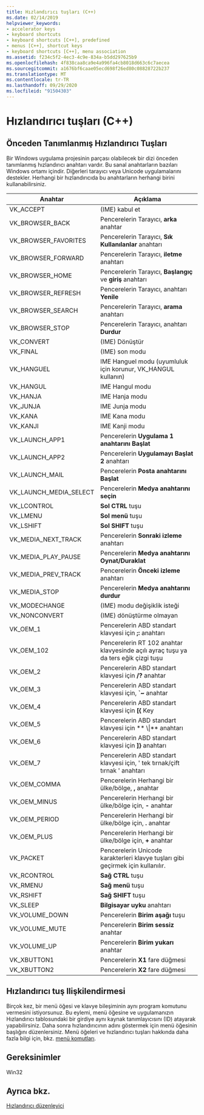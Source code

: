 ```yaml
---
title: Hızlandırıcı tuşları (C++)
ms.date: 02/14/2019
helpviewer_keywords:
- accelerator keys
- keyboard shortcuts
- keyboard shortcuts [C++], predefined
- menus [C++], shortcut keys
- keyboard shortcuts [C++], menu association
ms.assetid: f234c5f2-4ec3-4c9e-834a-b5dd297625b9
ms.openlocfilehash: 4f838caa8ca9e4a996fa4cb8018d663c6c7aecea
ms.sourcegitcommit: a1676bf6caae05ecd698f26ed80c08828722b237
ms.translationtype: MT
ms.contentlocale: tr-TR
ms.lasthandoff: 09/29/2020
ms.locfileid: "91504303"
---
```

# <a name="accelerator-keys-c"></a>Hızlandırıcı tuşları (C++)

## <a name="predefined-accelerator-keys"></a>Önceden Tanımlanmış Hızlandırıcı Tuşları

Bir Windows uygulama projesinin parçası olabilecek bir dizi önceden tanımlanmış hızlandırıcı anahtarı vardır. Bu sanal anahtarların bazıları Windows ortamı içindir. Diğerleri tarayıcı veya Unicode uygulamalarını destekler. Herhangi bir hızlandırıcıda bu anahtarların herhangi birini kullanabilirsiniz.

|Anahtar|Açıklama|
|---------|-----------------|
|VK_ACCEPT|(IME) kabul et|
|VK_BROWSER_BACK|Pencerelerin Tarayıcı, **arka** anahtar|
|VK_BROWSER_FAVORITES|Pencerelerin Tarayıcı, **Sık Kullanılanlar** anahtarı|
|VK_BROWSER_FORWARD|Pencerelerin Tarayıcı, **iletme** anahtarı|
|VK_BROWSER_HOME|Pencerelerin Tarayıcı, **Başlangıç** ve **giriş** anahtarı|
|VK_BROWSER_REFRESH|Pencerelerin Tarayıcı, anahtarı **Yenile**|
|VK_BROWSER_SEARCH|Pencerelerin Tarayıcı, **arama** anahtarı|
|VK_BROWSER_STOP|Pencerelerin Tarayıcı, anahtarı **Durdur**|
|VK_CONVERT|(IME) Dönüştür|
|VK_FINAL|(IME) son modu|
|VK_HANGUEL|IME Hanguel modu (uyumluluk için korunur, VK_HANGUL kullanın)|
|VK_HANGUL|IME Hangul modu|
|VK_HANJA|IME Hanja modu|
|VK_JUNJA|IME Junja modu|
|VK_KANA|IME Kana modu|
|VK_KANJI|IME Kanji modu|
|VK_LAUNCH_APP1|Pencerelerin **Uygulama 1 anahtarını Başlat**|
|VK_LAUNCH_APP2|Pencerelerin **Uygulamayı Başlat 2** anahtarı|
|VK_LAUNCH_MAIL|Pencerelerin **Posta anahtarını Başlat**|
|VK_LAUNCH_MEDIA_SELECT|Pencerelerin **Medya anahtarını seçin**|
|VK_LCONTROL|**Sol CTRL** tuşu|
|VK_LMENU|**Sol menü** tuşu|
|VK_LSHIFT|**Sol SHIFT** tuşu|
|VK_MEDIA_NEXT_TRACK|Pencerelerin **Sonraki izleme** anahtarı|
|VK_MEDIA_PLAY_PAUSE|Pencerelerin **Medya anahtarını Oynat/Duraklat**|
|VK_MEDIA_PREV_TRACK|Pencerelerin **Önceki izleme** anahtarı|
|VK_MEDIA_STOP|Pencerelerin **Medya anahtarını durdur**|
|VK_MODECHANGE|(IME) modu değişiklik isteği|
|VK_NONCONVERT|(IME) dönüştürme olmayan|
|VK_OEM_1|Pencerelerin ABD standart klavyesi için **;:** anahtarı|
|VK_OEM_102|Pencerelerin RT 102 anahtar klavyesinde açılı ayraç tuşu ya da ters eğik çizgi tuşu|
|VK_OEM_2|Pencerelerin ABD standart klavyesi için **/?** anahtar|
|VK_OEM_3|Pencerelerin ABD standart klavyesi için, **`~** anahtar|
|VK_OEM_4|Pencerelerin ABD standart klavyesi için **[{** Key|
|VK_OEM_5|Pencerelerin ABD standart klavyesi için ** \\&#124;** anahtarı|
|VK_OEM_6|Pencerelerin ABD standart klavyesi için **]}** anahtarı|
|VK_OEM_7|Pencerelerin ABD standart klavyesi için, ' tek tırnak/çift tırnak ' anahtarı|
|VK_OEM_COMMA|Pencerelerin Herhangi bir ülke/bölge, **,** anahtar|
|VK_OEM_MINUS|Pencerelerin Herhangi bir ülke/bölge için, **-** anahtar|
|VK_OEM_PERIOD|Pencerelerin Herhangi bir ülke/bölge için, **.** anahtar|
|VK_OEM_PLUS|Pencerelerin Herhangi bir ülke/bölge için, **+** anahtar|
|VK_PACKET|Pencerelerin Unicode karakterleri klavye tuşları gibi geçirmek için kullanılır.|
|VK_RCONTROL|**Sağ CTRL** tuşu|
|VK_RMENU|**Sağ menü** tuşu|
|VK_RSHIFT|**Sağ SHIFT** tuşu|
|VK_SLEEP|**Bilgisayar uyku** anahtarı|
|VK_VOLUME_DOWN|Pencerelerin **Birim aşağı** tuşu|
|VK_VOLUME_MUTE|Pencerelerin **Birim sessiz** anahtar|
|VK_VOLUME_UP|Pencerelerin **Birim yukarı** anahtar|
|VK_XBUTTON1|Pencerelerin **X1** fare düğmesi|
|VK_XBUTTON2|Pencerelerin **X2** fare düğmesi|

## <a name="accelerator-key-association"></a>Hızlandırıcı tuş Ilişkilendirmesi

Birçok kez, bir menü öğesi ve klavye bileşiminin aynı program komutunu vermesini istiyorsunuz. Bu eylemi, menü öğesine ve uygulamanızın Hızlandırıcı tablosundaki bir girdiye aynı kaynak tanımlayıcısını (ID) atayarak yapabilirsiniz. Daha sonra hızlandırıcının adını göstermek için menü öğesinin başlığını düzenlersiniz. Menü öğeleri ve hızlandırıcı tuşları hakkında daha fazla bilgi için, bkz. [menü komutları](./menu-command-properties.md).

## <a name="requirements"></a>Gereksinimler

Win32

## <a name="see-also"></a>Ayrıca bkz.

[Hızlandırıcı düzenleyici](../windows/accelerator-editor.md)<br/>
